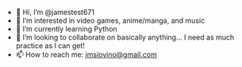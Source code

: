 - 👋 Hi, I’m @jamestest671
- 👀 I’m interested in video games, anime/manga, and music
- 🌱 I’m currently learning Python
- 💞️ I’m looking to collaborate on basically anything... I need as much practice as I can get!
- 📫 How to reach me: jmsiovino@gmail.com

<!---
jamestest671/jamestest671 is a ✨ special ✨ repository because its `README.md` (this file) appears on your GitHub profile.
You can click the Preview link to take a look at your changes.
--->
